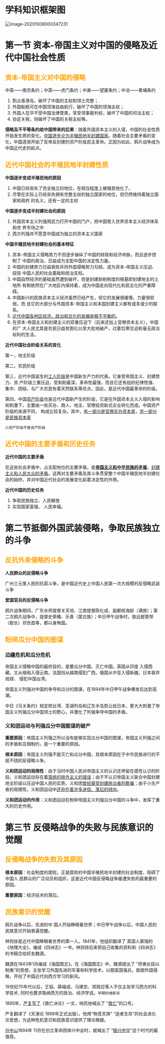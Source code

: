 # 学科知识框架图

![image-20201008000347231](https://gitee.com/HaitoChan/upload-pic-typora/raw/master/null/image-20201008000347231.png) 

# 第一节 资本-帝国主义对中国的侵略及近代中国社会性质

## <font color=orange>资本-帝国主义对中国的侵略</font>

中英——南京条约；中英——虎门条约；中美——望厦条约；中法——黄埔条约

1. 割占香港岛，破坏了中国的主权和领土完整；
2. 外国船舰可在中国领海自由航行，破坏了中国的领海主权；
3. 外国人在华不受中国法律管束，享受领事裁判权，破坏了中国的司法主权；
4. 协定关税，则破坏了中国的关税主权等。

**侵略及不平等条约给中国带来的后果**：随着外国资本主义的入侵，中国的社会性质开始发生质的变化。<u>中国逐步沦为半殖民地半封建国家</u>。随着社会主要矛盾的变化，中国逐渐开始了反帝反封建的资产阶级民主革命。正因为如此，鸦片战争成为中国近代史的起点。

## <font color=orange>近代中国社会的半殖民地半封建性质</font>

**中国逐步变成半殖民地的原因**

1. 中国已经丧失了完全独立的地位，在相当程度上被殖民地化了。
2. 尽管在实际上已经丧失拥有完整主权的独立国家的地位，但仍然维持着独立国家和政府 的名义，还有一定的主权

**中国逐步变成半封建社会的原因**

1. 外国资本主义列强用武力打开中国的门户，把中国卷入世界资本主义经济体系和世 界市场之中
2. 西方列强并不愿意中国成为独立的资本主义国家

**中国半殖民地半封建社会的基本特征**

1. 资本-帝国主义侵略势力不但逐步操纵了中国的财政和经济命脉，而且逐步控制了 中国的政治，日益成为支配中国的决定性力量。
2. 中国的封建势力日益衰败并同外国侵略势力勾结，成为资本-帝国主义压迫、奴役 中国人民的社会基础和统治支柱。
3. 中国自然经济的基础虽然遭到破坏，但是封建剥削制度的根基即封建地主的土地所 有制依然在广大地区内保持着，成为中国走向现代化和民主化的严重障碍。
4. 中国新兴的民族资本主义经济虽然已经产生，但它的发展很缓慢，力量很软弱，而 且它的大部分与外国资本-帝国主义和本国封建主义都有或多或少的联系。 
5. <u>近代中国各地区经济、政治和文化的发展是极不平衡的</u>。
6. 在资本-帝国主义和封建主义的双重压迫下（后来还加上官僚资本主义），中国的广 大人民尤其是农民日益贫困化以至大批地破产，过着饥寒交迫和毫无政治权利的生活。

**近代中国社会阶级关系的变化**

第一，地主阶级

第二，农民阶级

 第三，近代中国诞生的<u>工人阶级</u>是中国新生产力的代表。它身受帝国主义、封建势力、资 产阶级三重压迫，受剥削最深，革命性最强，而且它还有组织纪律性强、集中、团结、与广大农民有着天然联系等优点，因此，是近代中国最革命的阶级。

 第四，中国<u>资产阶级</u>也是近代中国新产生的阶级，它是在外国资本主义入侵的影响和刺激下，主要由一些买办、商人、地主、官僚投资新式企业转化而成。中国资产阶级的来源不同， 构成比较复杂。其中，<u>有一部分是官僚买办资本家</u>，<u>另一部分是民族资本家</u>

`小资产阶级不是资产阶级`

## <font color=orange>近代中国的主要矛盾和历史任务</font>

**近代中国的主要矛盾**

在这些社会矛盾中，占支配地位的主要矛盾，是<u>**帝国主义和中华民族的矛盾**</u>，<u>封建主义和人民大众的矛盾</u>。这两对主要矛盾及其斗争贯穿整个中国半殖民地半封建社会的始终，并对中国近代社会的发展变化起着决定性的作用。

**近代中国的历史任务**

1. 争取民族独立、人民解放
2. 实现国家富强、 人民幸福。

# 第二节抵御外国武装侵略，争取民族独立的斗争

## <font color=orange>反抗外来侵略的斗争</font>

**人民群众的反侵略斗争**

广州三元里人民的抗英斗争，是中国近代史上中国人民第一次大规模的反侵略武装斗争

**爱国官兵的反侵略斗争**

鸦片战争期间，广东水师提督关天培、江南提督陈化成、副都统海龄（满族）；第二次鸦片战争中，提督史荣椿、乐善（蒙古族）；中日甲午战争时，致远舰管带（舰长）邓世昌等，都以身殉国。

## <font color=orange>粉碎瓜分中国的图谋</font>

### **边疆危机和瓜分危机**

帝国主义侵略中国的最终目的，是要瓜分中国、灭亡中国。英国从印度 入侵西藏，又从缅甸入侵云南。法国则从越南侵犯广西。俄国从中亚入侵新疆。日本吞并琉球、 侵犯中国台湾。

帝国主义列强对中国的争夺和瓜分的图谋，在1894年中日甲午战争爆发后达到高潮。

中日《马关条约》规定把台湾、澎湖列岛和辽东半岛割让给日本，更大大刺激了帝国主义列强瓜分中国领土的野心，并激化了列强争夺中国的矛盾。

### **义和团运动与列强瓜分中国图谋的破产**

**重要原因**：帝国主义列强之所以没有能够实现瓜分中国的图谋，帝国主义列强之间的矛盾和互相制约，是一个重要的原因。

**根本原因**：帝国主义列强不能灭亡和瓜分中国，其根本原因在于中华民族进行的不屈不挠的反侵略斗争。

**义和团运动的局限性**：由于当时中国人民对帝国主义的认识还停留在感性认识的阶段，义和团运动存在着<u>笼统的排外主义的错误</u>；由于不认识帝国主义联合中国封建地主阶级以压迫中国人民的实质，义和团<u>曾经蒙受封建统治者的欺骗</u>；由于小生产者的局限性，义和团运动中<u>还存在着许多迷信、落后的倾向</u>。 

**义和团运动的作用**：义和团运动在粉碎帝国主义列强瓜分中国的斗争中，发挥了重大的历史作用。

# 第三节 反侵略战争的失败与民族意识的觉醒

## <font color=orange>反侵略战争的失败及其原因</font>

**根本原因**：社会制度的腐败。正是腐败的中国半殖民地半封建的社会制度，阻碍了中国人 民群众的广泛动员和组织，这是近代中国反侵略战争屡遭失败的最重要的原因。 

**重要原因**：经济技术的落后。

## <font color=orange>民族意识的觉醒</font>

鸦片战争以后，先进的中 国人开始睁眼看世界；中日甲午战争以后，中国人民的民族意识开始普遍觉醒。

林则徐是近代中国睁眼看世界的第一人。1841年，他组织翻译了 英国人慕瑞的《地理大全》，编成《四洲志》一书。林则徐后来把自己收集的资料和《四洲志》 的书稿交给好友魏源。

魏源在1843年1月编成《海国图志》。在《海国图志》中，魏源提出了 “师夷长技以制夷”的思想，主张学习外国先进的军事和科学技术，以期富国强兵，抵御外国侵 略，开创了中国近代向西方学习的新风。

19世纪70年代以后，王韬、薛福成、马建忠、郑观应等人不仅主张学习西方的科学技术, 同时也要求吸纳西方的政治、经济学说。`早期的维新派`

1895年，<u>严复写了</u>《救亡决论》一文，响亮地喊出了 "<u>救亡</u>”的口号。

严复翻译了《天演论 1898年正式出版）。他用“物竞天择” “适者生存”的社会进化论思想，为这种危机意识和民族意识提供了理论根据。

<u>孙中山</u>1894年 11月在创立革命团体兴中会时，就喊出了 “<u>振兴中华</u>"这个时代的最强音。